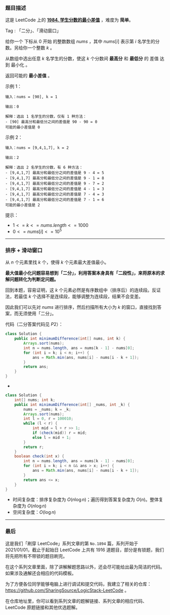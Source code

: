 ### 题目描述

这是 LeetCode 上的 **[1984. 学生分数的最小差值](https://leetcode-cn.com/problems/minimum-difference-between-highest-and-lowest-of-k-scores/solution/gong-shui-san-xie-pai-xu-hua-dong-chuang-ru6e/)** ，难度为 **简单**。

Tag : 「二分」、「滑动窗口」



给你一个 下标从 $0$ 开始 的整数数组 $nums$ ，其中 $nums[i]$ 表示第 $i$ 名学生的分数。另给你一个整数 $k$ 。

从数组中选出任意 $k$ 名学生的分数，使这 $k$ 个分数间 **最高分** 和 **最低分** 的 差值 达到 最小化 。

返回可能的 **最小差值** 。

示例 1：
```
输入：nums = [90], k = 1

输出：0

解释：选出 1 名学生的分数，仅有 1 种方法：
- [90] 最高分和最低分之间的差值是 90 - 90 = 0
可能的最小差值是 0
```
示例 2：
```
输入：nums = [9,4,1,7], k = 2

输出：2

解释：选出 2 名学生的分数，有 6 种方法：
- [9,4,1,7] 最高分和最低分之间的差值是 9 - 4 = 5
- [9,4,1,7] 最高分和最低分之间的差值是 9 - 1 = 8
- [9,4,1,7] 最高分和最低分之间的差值是 9 - 7 = 2
- [9,4,1,7] 最高分和最低分之间的差值是 4 - 1 = 3
- [9,4,1,7] 最高分和最低分之间的差值是 7 - 4 = 3
- [9,4,1,7] 最高分和最低分之间的差值是 7 - 1 = 6
可能的最小差值是 2
```

提示：
* $1 <= k <= nums.length <= 1000$
* $0 <= nums[i] <= 10^5$

---

### 排序 + 滑动窗口

从 $n$ 个元素里找 $k$ 个，使得 $k$ 个元素最大差值最小。

**最大值最小化问题容易想到「二分」，利用答案本身具有「二段性」，来将原本的求解问题转化为判断定问题。**

回到本题，容易证明，这 $k$ 个元素必然是有序数组中（排序后）的连续段。反证法，若最佳 $k$ 个选择不是连续段，能够调整为连续段，结果不会变差。

因此我们可以先对 $nums$ 进行排序，然后扫描所有大小为 $k$ 的窗口，直接找到答案，而无须使用「二分」。

代码（二分答案代码见 $P2$）：
```Java
class Solution {
    public int minimumDifference(int[] nums, int k) {
        Arrays.sort(nums);
        int n = nums.length, ans = nums[k - 1] - nums[0];
        for (int i = k; i < n; i++) {
            ans = Math.min(ans, nums[i] - nums[i - k + 1]);
        }
        return ans;
    }
}
```
-
```Java
class Solution {
    int[] nums; int k;
    public int minimumDifference(int[] _nums, int _k) {
        nums = _nums; k = _k;
        Arrays.sort(nums);
        int l = 0, r = 100010;
        while (l < r) {
            int mid = l + r >> 1;
            if (check(mid)) r = mid;
            else l = mid + 1;
        }
        return r;
    }
    boolean check(int x) {
        int n = nums.length, ans = nums[k - 1] - nums[0];
        for (int i = k; i < n && ans > x; i++) {
            ans = Math.min(ans, nums[i] - nums[i - k + 1]);
        }
        return ans <= x;
    }
}
```
* 时间复杂度：排序复杂度为 $O(n\log{n})$；遍历得到答案复杂度为 $O(n)$。整体复杂度为 $O(n\log{n})$
* 空间复杂度：$O(\log{n})$

---

### 最后

这是我们「刷穿 LeetCode」系列文章的第 `No.1894` 篇，系列开始于 2021/01/01，截止于起始日 LeetCode 上共有 1916 道题目，部分是有锁题，我们将先把所有不带锁的题目刷完。

在这个系列文章里面，除了讲解解题思路以外，还会尽可能给出最为简洁的代码。如果涉及通解还会相应的代码模板。

为了方便各位同学能够电脑上进行调试和提交代码，我建立了相关的仓库：https://github.com/SharingSource/LogicStack-LeetCode 。

在仓库地址里，你可以看到系列文章的题解链接、系列文章的相应代码、LeetCode 原题链接和其他优选题解。

